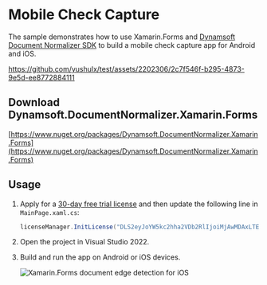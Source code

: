 # Mobile Check Capture
The sample demonstrates how to use Xamarin.Forms and [Dynamsoft Document Normalizer SDK](https://www.dynamsoft.com/document-normalizer/docs/introduction/?ver=latest) to build a mobile check capture app for Android and iOS. 

https://github.com/yushulx/test/assets/2202306/2c7f546f-b295-4873-9e5d-ee8772884111

## Download Dynamsoft.DocumentNormalizer.Xamarin.Forms
[https://www.nuget.org/packages/Dynamsoft.DocumentNormalizer.Xamarin.Forms](https://www.nuget.org/packages/Dynamsoft.DocumentNormalizer.Xamarin.Forms) 

## Usage
1. Apply for a [30-day free trial license](https://www.dynamsoft.com/customer/license/trialLicense?product=ddn) and then update the following line in `MainPage.xaml.cs`:

    ```csharp
    licenseManager.InitLicense("DLS2eyJoYW5kc2hha2VDb2RlIjoiMjAwMDAxLTE2NDk4Mjk3OTI2MzUiLCJvcmdhbml6YXRpb25JRCI6IjIwMDAwMSIsInNlc3Npb25QYXNzd29yZCI6IndTcGR6Vm05WDJrcEQ5YUoifQ==", this);
    ```
2. Open the project in Visual Studio 2022.
3. Build and run the app on Android or iOS devices.

    ![Xamarin.Forms document edge detection for iOS](https://www.dynamsoft.com/codepool/img/2023/05/check-submit.jpg)